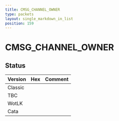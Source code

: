 ```yaml
---
title: CMSG_CHANNEL_OWNER
type: packets
layout: single_markdown_in_list
position: 159
---
```


# CMSG_CHANNEL_OWNER

## Status

Version | Hex | Comment
---------- | ---------- | ---------- 
Classic |  |  
TBC |  |  
WotLK |  |  
Cata |  |  
